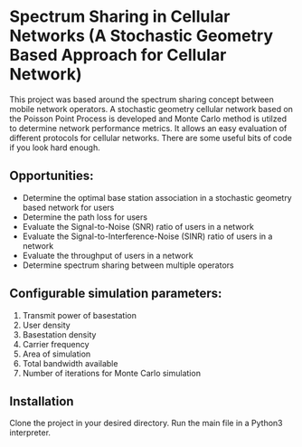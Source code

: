 # Spectrum Sharing in Cellular Networks (A Stochastic Geometry Based Approach for Cellular Network)
This project was based around the spectrum sharing concept between mobile network operators. A stochastic geometry cellular network based on the Poisson Point Process is developed and Monte Carlo method is utilzed to determine network performance metrics. It allows an easy evaluation of different protocols for cellular networks. There are some useful bits of code if you look hard enough.

## Opportunities:
- Determine the optimal base station association in a stochastic geometry based network for users
- Determine the path loss for users
- Evaluate the Signal-to-Noise (SNR) ratio of users in a network
- Evaluate the Signal-to-Interference-Noise (SINR) ratio of users in a network
- Evaluate the throughput of users in a network
- Determine spectrum sharing between multiple operators

## Configurable simulation parameters:
1. Transmit power of basestation
2. User density
3. Basestation density
4. Carrier frequency
5. Area of simulation
6. Total bandwidth available
7. Number of iterations for Monte Carlo simulation

## Installation
Clone the project in your desired directory. Run the main file in a Python3 interpreter.
